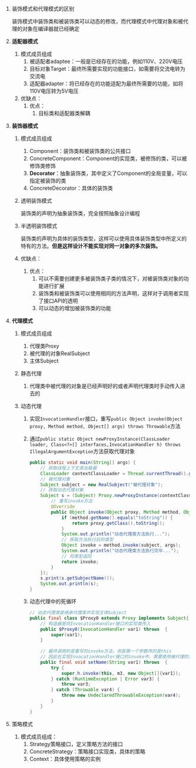 1. 装饰模式和代理模式的区别

   装饰模式中装饰类和被装饰类可以动态的修改，而代理模式中代理对象和被代理的对象在编译器就已经确定

2. **适配器模式**

   1. 模式成员组成
      1. 被适配者adaptee：一般是已经存在的功能，例如110V、220V电压
      2. 目标对象Target：最终所需要实现的功能接口，如需要将交流电转为交流电
      3. 适配器adapter：将已经存在的功能适配为最终所需要的功能，如将110V电压转为5V电压
   2. 优缺点：
      1. 优点：
         1. 目标类和适配器类解耦

3. **装饰器模式**

   1. 模式成员组成

      1. Component：装饰类和被装饰类的公共接口
      2. ConcreteComponent：Component的实现类，被修饰的类，可以被修饰类修饰
      3. **Decorator**：抽象装饰类，其中定义了Component的全局变量，可以指定被装饰的类
      4. ConcreteDecorator：具体的装饰类

   2. 透明装饰模式

      装饰类的声明为抽象装饰类，完全按照抽象设计编程

   3. 半透明装饰模式

      装饰类的声明为具体的装饰类型，这样可以使用具体装饰类型中所定义的特有的方法。**但是这样设计不能实现对同一对象的多次装饰。**

   4. 优缺点：
      1. 优点：
         1. 可以不需要创建更多被装饰类子类的情况下，对被装饰类对象的功能进行扩展
         2. 装饰类和被装饰类可以使用相同的方法声明，这样对于调用者实现了接口API的透明
         3. 可以动态的增加被装饰类的功能

4. **代理模式**

   1. 模式成员组成

      1. 代理类Proxy
      2. 被代理的对象RealSubject
      3. 主体Subject

   2. 静态代理

      1. 代理类中被代理的对象是已经声明好的或者声明代理类时手动传入进去的

   3. 动态代理

      1. 实现`InvocationHandler`接口，重写`public Object invoke(Object proxy, Method method, Object[] args) throws Throwable`方法

      2. 通过`public static Object newProxyInstance(ClassLoader loader,
         Class<?>[] interfaces,InvocationHandler h) throws IllegalArgumentException`方法获取代理对象

         ```java
         public static void main(String[] args) {
             // 获取线程上下文类加载器
             ClassLoader contextClassLoader = Thread.currentThread().getContextClassLoader();
             // 被代理对象
             Subject subject = new RealSubject("被代理对象");
             // 获取动态代理对象
             Subject s = (Subject) Proxy.newProxyInstance(contextClassLoader, subject.getClass().getInterfaces(), new InvocationHandler() {
                 // 重写invoke方法
                 @Override
                 public Object invoke(Object proxy, Method method, Object[] args) throws Throwable {
                     if (method.getName().equals("toString")) {
                         return proxy.getClass().toString();
                     }
                     System.out.println("动态代理类方法执行...");
                     // 获取方法执行后的类型
                     Object invoke = method.invoke(subject, args);
                     System.out.println("动态代理类方法执行完毕...");
                     // 将类型返回
                     return invoke;
                 }
             });
             s.print(s.getSubjectName());
             System.out.println(s);
         }
         ```

      3. 动态代理中的死循环

         ```java
         // 动态代理类是继承代理类并实现主体Subject
         public final class $Proxy0 extends Proxy implements Subject{
             // 构造器是将InvocationHandler接口的实现类传入
             public $Proxy0(InvocationHandler var1) throws  {
                 super(var1);
             }
             
             // 最终调用的是重写的invoke方法，但是第一个参数传的是this
             // 因此在实现InvocationHandler接口的invoke中，需要使用被代理的对象，而不是第一个参数的值
             public final void setName(String var1) throws  {
                 try {
                     super.h.invoke(this, m3, new Object[]{var1});
                 } catch (RuntimeException | Error var3) {
                     throw var3;
                 } catch (Throwable var4) {
                     throw new UndeclaredThrowableException(var4);
                 }
             }
         }
         ```

5. 策略模式

   1. 模式成员组成：
      1. Strategy策略接口，定义策略方法的接口
      2. ConcreteStrategy：策略接口实现类，具体的策略
      3. Context：具体使用策略的实例

